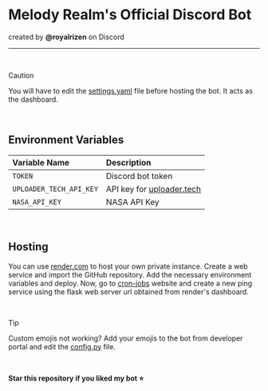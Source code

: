 # Melody Realm's Official Discord Bot 
created by **@royalrizen** on Discord

---

<br> 

> [!CAUTION]
> You will have to edit the [settings.yaml](https://github.com/Richard0070/Melody-Discord-Bot/blob/main/settings.yaml) file before hosting the bot. It acts as the dashboard.

<br> 

## Environment Variables

|      Variable Name      |         Description        |
|:------------------------|:---------------------------|
| `TOKEN`                 | Discord bot token          |
| `UPLOADER_TECH_API_KEY` | API key for [uploader.tech](https://uploader.tech/)   |
| `NASA_API_KEY`          | NASA API Key               |

<br> 

## Hosting 

You can use [render.com](https://render.com) to host your own private instance. Create a web service and import the GitHub repository. Add the necessary environment variables and deploy. Now, go to [cron-jobs](https://cron-job.org/en/) website and create a new ping service using the flask web server url obtained from render's dashboard.

<br>

> [!TIP]
> Custom emojis not working? Add your emojis to the bot from developer portal and edit the [config.py](https://github.com/Richard0070/Melody-Discord-Bot/blob/main/config.py) file.

<br>

**Star this repository if you liked my bot ⭐**
